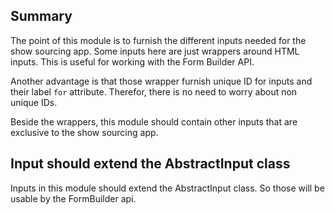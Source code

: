 

## Summary

The point of this module is to furnish the different inputs needed for the show sourcing app. Some inputs here are just wrappers around HTML inputs. This is useful for working with the Form Builder API. 

Another advantage is that those wrapper furnish unique ID for inputs and their label `for` attribute. Therefor, there is no need to worry about non unique IDs.

Beside the wrappers, this module should contain other inputs that are exclusive to the show sourcing app. 

## Input should extend the AbstractInput class

Inputs in this module should extend the AbstractInput class. 
So those will be usable by the FormBuilder api. 
